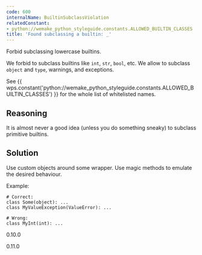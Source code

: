```yaml
---
code: 600
internalName: BuiltinSubclassViolation
relatedConstant:
- python://wemake_python_styleguide.constants.ALLOWED_BUILTIN_CLASSES
title: 'Found subclassing a builtin: _'
---
```


Forbid subclassing lowercase builtins.

We forbid to subclass builtins like `int`, `str`, `bool`, etc. We allow
to subclass `object` and `type`, warnings, and exceptions.

See {{ wps.constant('python://wemake_python_styleguide.constants.ALLOWED_BUILTIN_CLASSES') }} for
the whole list of whitelisted names.

## Reasoning
It is almost never a good idea (unless you do something sneaky) to
subclass primitive builtins.

## Solution
Use custom objects around some wrapper. Use magic methods to emulate
the desired behaviour.

Example:

    # Correct:
    class Some(object): ...
    class MyValueException(ValueError): ...
    
    # Wrong:
    class MyInt(int): ...

<div class="versionadded">

0.10.0

</div>

<div class="versionchanged">

0.11.0

</div>